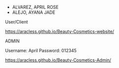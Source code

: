 - ALVAREZ, APRIL ROSE
- ALEJO, AYANA JADE

User/Client

 https://aracless.github.io/Beauty-Cosmetics-website/


ADMIN 

Username: April
Password: 012345

https://aracless.github.io/Beauty-Cosmetics-Admin/
